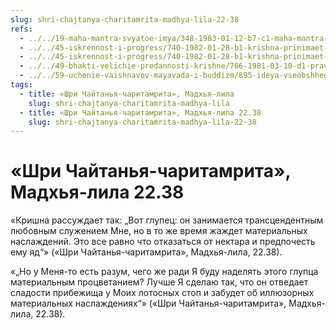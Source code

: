 ```yaml
---
slug: shri-chajtanya-charitamrita-madhya-lila-22-38
refs:
  - ../../19-maha-mantra-svyatoe-imya/348-1983-01-12-b7-c1-maha-mantra-i-ispolnenie-materialnyh-zhelanij.md
  - ../../45-iskrennost-i-progress/740-1982-01-28-b1-krishna-prinimaet-chuvstva-serdtsa.md
  - ../../45-iskrennost-i-progress/740-1982-01-28-b1-krishna-prinimaet-chuvstva-serdtsa.md
  - ../../49-bhakti-velichie-predannosti-krishne/766-1981-03-10-d1-pravo-predannyh-na-gospoda-kak-predstavitelej-svarupa-shakti.md
  - ../../59-uchenie-vaishnavov-mayavada-i-buddizm/895-ideya-vseobshhego-ravenstva-opasnoe-zabluzhdenie.md
tags:
  - title: «Шри Чайтанья-чаритамрита», Мадхья-лила
    slug: shri-chajtanya-charitamrita-madhya-lila
  - title: «Шри Чайтанья-чаритамрита», Мадхья-лила 22.38
    slug: shri-chajtanya-charitamrita-madhya-lila-22-38
---
```


# «Шри Чайтанья-чаритамрита», Мадхья-лила 22.38

«Кришна рассуждает так: „Вот глупец: он занимается трансцендентным любовным служением Мне, но в то же время жаждет материальных наслаждений. Это все равно что отказаться от нектара и предпочесть ему яд“» («Шри Чайтанья-чаритамрита», Мадхья-лила, 22.38).


«„Но у Меня-то есть разум, чего же ради Я буду наделять этого глупца материальным процветанием? Лучше Я сделаю так, что он отведает сладости прибежища у Моих лотосных стоп и забудет об иллюзорных материальных наслаждениях“» («Шри Чайтанья-чаритамрита», Мадхья-лила, 22.38).

